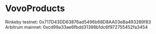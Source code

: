 # VovoProducts
Rinkeby testnet: 0x717D43DD63876ad5496b68D8AA03eBa493289f83  
Arbitrum mainnet: 0xcd99a33ae6fbdd31398b1dc6f972755452fa3454
